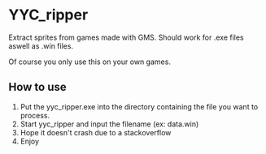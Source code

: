# YYC_ripper

Extract sprites from games made with GMS.
Should work for .exe files aswell as .win files.

Of course you only use this on your own games.

## How to use
1. Put the yyc_ripper.exe into the directory containing the file you want to process.
2. Start yyc_ripper and input the filename (ex: data.win)
3. Hope it doesn't crash due to a stackoverflow
4. Enjoy
